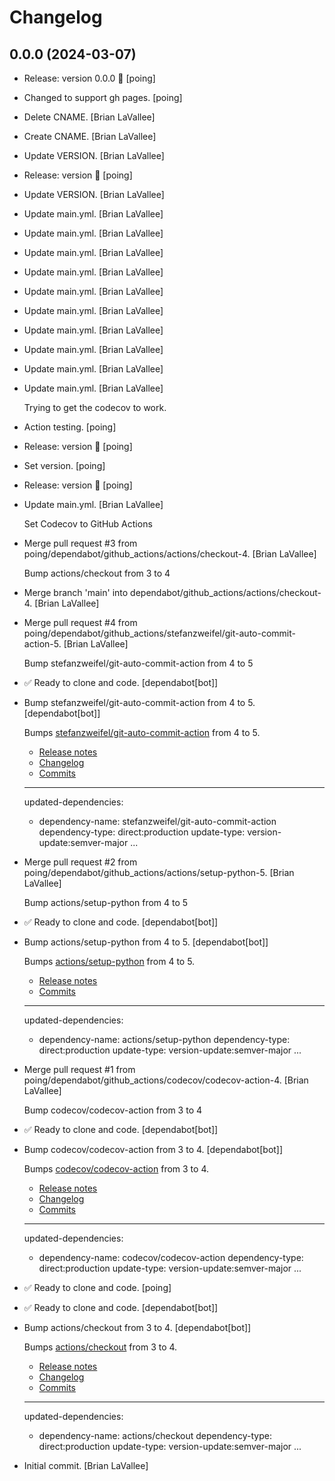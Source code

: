 Changelog
=========


0.0.0 (2024-03-07)
------------------
- Release: version 0.0.0 🚀 [poing]
- Changed to support gh pages. [poing]
- Delete CNAME. [Brian LaVallee]
- Create CNAME. [Brian LaVallee]
- Update VERSION. [Brian LaVallee]
- Release: version  🚀 [poing]
- Update VERSION. [Brian LaVallee]
- Update main.yml. [Brian LaVallee]
- Update main.yml. [Brian LaVallee]
- Update main.yml. [Brian LaVallee]
- Update main.yml. [Brian LaVallee]
- Update main.yml. [Brian LaVallee]
- Update main.yml. [Brian LaVallee]
- Update main.yml. [Brian LaVallee]
- Update main.yml. [Brian LaVallee]
- Update main.yml. [Brian LaVallee]
- Update main.yml. [Brian LaVallee]

  Trying to get the codecov to work.
- Action testing. [poing]
- Release: version  🚀 [poing]
- Set version. [poing]
- Release: version  🚀 [poing]
- Update main.yml. [Brian LaVallee]

  Set Codecov to GitHub Actions
- Merge pull request #3 from
  poing/dependabot/github_actions/actions/checkout-4. [Brian LaVallee]

  Bump actions/checkout from 3 to 4
- Merge branch 'main' into dependabot/github_actions/actions/checkout-4.
  [Brian LaVallee]
- Merge pull request #4 from
  poing/dependabot/github_actions/stefanzweifel/git-auto-commit-
  action-5. [Brian LaVallee]

  Bump stefanzweifel/git-auto-commit-action from 4 to 5
- ✅ Ready to clone and code. [dependabot[bot]]
- Bump stefanzweifel/git-auto-commit-action from 4 to 5.
  [dependabot[bot]]

  Bumps [stefanzweifel/git-auto-commit-action](https://github.com/stefanzweifel/git-auto-commit-action) from 4 to 5.
  - [Release notes](https://github.com/stefanzweifel/git-auto-commit-action/releases)
  - [Changelog](https://github.com/stefanzweifel/git-auto-commit-action/blob/master/CHANGELOG.md)
  - [Commits](https://github.com/stefanzweifel/git-auto-commit-action/compare/v4...v5)

  ---
  updated-dependencies:
  - dependency-name: stefanzweifel/git-auto-commit-action
    dependency-type: direct:production
    update-type: version-update:semver-major
  ...
- Merge pull request #2 from
  poing/dependabot/github_actions/actions/setup-python-5. [Brian
  LaVallee]

  Bump actions/setup-python from 4 to 5
- ✅ Ready to clone and code. [dependabot[bot]]
- Bump actions/setup-python from 4 to 5. [dependabot[bot]]

  Bumps [actions/setup-python](https://github.com/actions/setup-python) from 4 to 5.
  - [Release notes](https://github.com/actions/setup-python/releases)
  - [Commits](https://github.com/actions/setup-python/compare/v4...v5)

  ---
  updated-dependencies:
  - dependency-name: actions/setup-python
    dependency-type: direct:production
    update-type: version-update:semver-major
  ...
- Merge pull request #1 from
  poing/dependabot/github_actions/codecov/codecov-action-4. [Brian
  LaVallee]

  Bump codecov/codecov-action from 3 to 4
- ✅ Ready to clone and code. [dependabot[bot]]
- Bump codecov/codecov-action from 3 to 4. [dependabot[bot]]

  Bumps [codecov/codecov-action](https://github.com/codecov/codecov-action) from 3 to 4.
  - [Release notes](https://github.com/codecov/codecov-action/releases)
  - [Changelog](https://github.com/codecov/codecov-action/blob/main/CHANGELOG.md)
  - [Commits](https://github.com/codecov/codecov-action/compare/v3...v4)

  ---
  updated-dependencies:
  - dependency-name: codecov/codecov-action
    dependency-type: direct:production
    update-type: version-update:semver-major
  ...
- ✅ Ready to clone and code. [poing]
- ✅ Ready to clone and code. [dependabot[bot]]
- Bump actions/checkout from 3 to 4. [dependabot[bot]]

  Bumps [actions/checkout](https://github.com/actions/checkout) from 3 to 4.
  - [Release notes](https://github.com/actions/checkout/releases)
  - [Changelog](https://github.com/actions/checkout/blob/main/CHANGELOG.md)
  - [Commits](https://github.com/actions/checkout/compare/v3...v4)

  ---
  updated-dependencies:
  - dependency-name: actions/checkout
    dependency-type: direct:production
    update-type: version-update:semver-major
  ...
- Initial commit. [Brian LaVallee]



